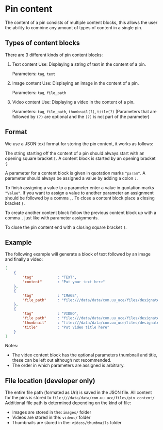 # Pin content 

The content of a pin consists of multiple content blocks,
this allows the user the ability to combine any amount of types of content in a single pin.

## Types of content blocks
There are 3 different kinds of pin content blocks:
1. Text content
    Use: 		Displaying a string of text in the content of a pin.
    
    Parameters: `tag`, `text`
2. Image content
    Use:		Displaying an image in the content of a pin.
    
    Parameters: `tag`, `file_path`
3. Video content
    Use: 		Displaying a video in the content of a pin.
    
    Parameters: `tag`, `file_path`, `thumbnail(?)`, `title(?)`
    (Parameters that are followed by `(?)` are optional and the `(?)` is not part of the parameter)

## Format
We use a JSON text format for storing the pin content, it works as follows:

The string starting off the content of a pin should always start with an opening square bracket `[`.
A content block is started by an opening bracket `{`.

A parameter for a content block is given in quotation marks `"param"`.
A parameter should always be assigned a value by adding a colon `:`.

To finish assigning a value to a parameter enter a value in quotation marks `"Value"`.
If you want to assign a value to another parameter an assignment should be followed by a comma `,`.
To close a content block place a closing bracket `}`.

To create another content block follow the previous content block up with a comma `,` just like with parameter assignments.

To close the pin content end with a closing square bracket `]`.

## Example
The following example will generate a block of text followed by an image and finally a video:
```json
[
    {
        "tag"			: "TEXT",
        "content"       : "Put your text here"
    },
    {
        "tag" 			: "IMAGE",
        "file_path"	    : "file:///data/data/com.uu_uce/files/designated_directory/images/your_image_name.png"
    },
    {
        "tag" 			: "VIDEO",
        "file_path"	    : "file:///data/data/com.uu_uce/files/designated_directory/videos/your_video_name.mp4",
        "thumbnail"     : "file:///data/data/com.uu_uce/files/designated_directory/videos/thumbnails/your_thumbnail_name.png",
        "title"			: "Put video title here"
    }
]
```

Notes: 
- The video content block has the optional parameters thumbnail and title, these can be left out although not recommended.
- The order in which parameters are assigned is arbitrary.


## File location (developer only)
The entire file path (formated as Uri) is saved in the JSON file. All content for the pins is stored to
```file:///data/data/com.uu_uce/files/pin_content/```
Additional file path is determined depending on the kind of file:
- Images are stored in the: `images/` folder
- Videos are stored in the: `videos/` folder
- Thumbnails are stored in the: `videos/thumbnails` folder